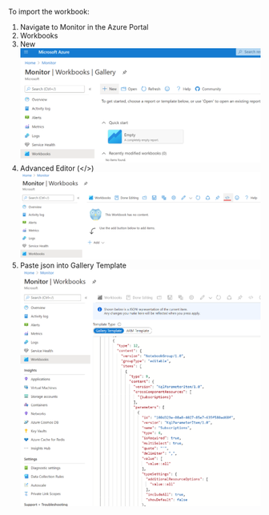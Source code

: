 To import the workbook:
1. Navigate to Monitor in the Azure Portal
2. Workbooks
3. New ![+ New](/png/import1.png)
4. Advanced Editor (</>) ![Advanced Editor (</>)](/png/import2.png)
5. Paste json into Gallery Template ![Paste json into Gallery Template](/png/import3.png)

